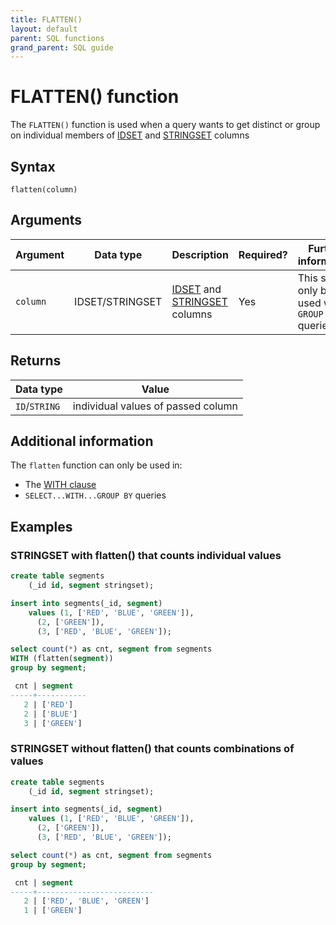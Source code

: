 ```yaml
---
title: FLATTEN()
layout: default
parent: SQL functions
grand_parent: SQL guide
---
```


# FLATTEN() function

The `FLATTEN()` function is used when a query wants to get distinct or group on individual members of [IDSET](/docs/sql-guide/data-types/data-type-idset) and [STRINGSET](/docs/sql-guide/data-types/data-type-stringset) columns

## Syntax

```
flatten(column)
```

## Arguments

| Argument | Data type | Description | Required? | Further information |
|---|---|---|---|---|
| `column` | IDSET/STRINGSET | [IDSET](/docs/sql-guide/data-types/data-type-idset) and [STRINGSET](/docs/sql-guide/data-types/data-type-stringset) columns | Yes | This should only be used with `GROUP BY` queries |

## Returns

| Data type | Value |
|---|---|
| `ID`/`STRING` | individual values of passed column |

## Additional information

The `flatten` function can only be used in:
* The [WITH clause](/docs/sql-guide/statements/statement-select/#with_clause)
* `SELECT...WITH...GROUP BY` queries


## Examples

### STRINGSET with flatten() that counts individual values
```sql
create table segments  
    (_id id, segment stringset);  

insert into segments(_id, segment)  
    values (1, ['RED', 'BLUE', 'GREEN']), 
      (2, ['GREEN']),
      (3, ['RED', 'BLUE', 'GREEN']);

select count(*) as cnt, segment from segments
WITH (flatten(segment))
group by segment;

 cnt | segment
-----+-----------
   2 | ['RED']
   2 | ['BLUE']
   3 | ['GREEN']
```

### STRINGSET without flatten() that counts combinations of values

```sql
create table segments  
    (_id id, segment stringset);  

insert into segments(_id, segment)  
    values (1, ['RED', 'BLUE', 'GREEN']), 
      (2, ['GREEN']),
      (3, ['RED', 'BLUE', 'GREEN']);

select count(*) as cnt, segment from segments
group by segment;

 cnt | segment
-----+--------------------------
   2 | ['RED', 'BLUE', 'GREEN']
   1 | ['GREEN']
```